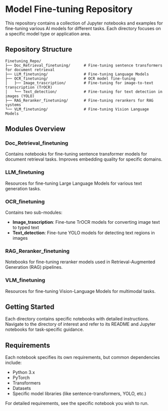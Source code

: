 # Model Fine-tuning Repository

This repository contains a collection of Jupyter notebooks and examples for fine-tuning various AI models for different tasks. Each directory focuses on a specific model type or application area.

## Repository Structure

```
Finetuning_Repo/
├── Doc_Retrieval_finetuning/      # Fine-tuning sentence transformers for document retrieval
├── LLM_finetuning/                # Fine-tuning Language Models
├── OCR_finetuning/                # OCR model fine-tuning
│   ├── Image_trascription/        # Fine-tuning for image-to-text transcription (TrOCR)
│   └── Text_detection/            # Fine-tuning for text detection in images (YOLO)
├── RAG_Reranker_finetuning/       # Fine-tuning rerankers for RAG systems
└── VLM_finetuning/                # Fine-tuning Vision Language Models
```

## Modules Overview

### Doc_Retrieval_finetuning
Contains notebooks for fine-tuning sentence transformer models for document retrieval tasks. Improves embedding quality for specific domains.

### LLM_finetuning
Resources for fine-tuning Large Language Models for various text generation tasks.

### OCR_finetuning
Contains two sub-modules:
- **Image_trascription**: Fine-tune TrOCR models for converting image text to typed text
- **Text_detection**: Fine-tune YOLO models for detecting text regions in images

### RAG_Reranker_finetuning
Notebooks for fine-tuning reranker models used in Retrieval-Augmented Generation (RAG) pipelines.

### VLM_finetuning
Resources for fine-tuning Vision-Language Models for multimodal tasks.

## Getting Started

Each directory contains specific notebooks with detailed instructions. Navigate to the directory of interest and refer to its README and Jupyter notebooks for task-specific guidance.

## Requirements

Each notebook specifies its own requirements, but common dependencies include:
- Python 3.x
- PyTorch
- Transformers
- Datasets
- Specific model libraries (like sentence-transformers, YOLO, etc.)

For detailed requirements, see the specific notebook you wish to run.
